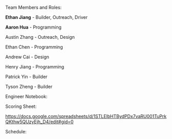 Team Members and Roles:

**Ethan Jiang** - Builder, Outreach, Driver

**Aaron Hua** - Programming

Austin Zhang - Outreach, Design

Ethan Chen - Programming

Andrew Cai - Design

Henry Jiang - Programming

Patrick Yin - Builder

Tyson Zheng - Builder

Engineer Notebook:

Scoring Sheet:

https://docs.google.com/spreadsheets/d/1STLElbHTBydPDx7vaRU001TuPrkQKthw5QUzyEjh_D4/edit#gid=0

Schedule:
